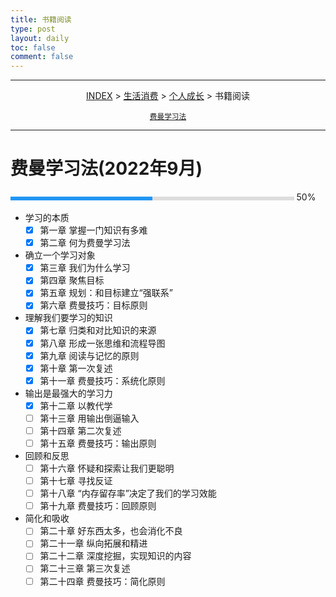 ```yaml
---
title: 书籍阅读
type: post
layout: daily
toc: false
comment: false
---
```

<style>
.gk-process {
    width: 90%;
    background-color: #ddd;
    display: inline-block;
}
.gk-processbar {
    height: 6px;
    background-color: #2196F3;
}
.gk-percentage {
    text-align: right;
    padding-right: 20px;
    line-height: 10px;
    color: white;
}
</style>

---
<span><center>[INDEX](/gknows/index) > [生活消费](/gknows/生活消费) > [个人成长](/gknows/个人成长) > 书籍阅读</center></span>

<small><center>[费曼学习法](/gknows/费曼学习法)</center></small>

---
# 费曼学习法(2022年9月)
<div>
    <div class="gk-process">
        <div class="gk-processbar" style="width:50%;"></div>
    </div>
    <span>50%</span>
</div>

- 学习的本质
  - [X] 第一章 掌握一门知识有多难
  - [X] 第二章 何为费曼学习法
- 确立一个学习对象
  - [X] 第三章 我们为什么学习
  - [X] 第四章 聚焦目标
  - [X] 第五章 规划：和目标建立“强联系”
  - [X] 第六章 费曼技巧：目标原则
- 理解我们要学习的知识
  - [X] 第七章 归类和对比知识的来源
  - [x] 第八章 形成一张思维和流程导图
  - [x] 第九章 阅读与记忆的原则
  - [x] 第十章 第一次复述
  - [x] 第十一章 费曼技巧：系统化原则
- 输出是最强大的学习力
  - [x] 第十二章 以教代学
  - [ ] 第十三章 用输出倒逼输入
  - [ ] 第十四章 第二次复述
  - [ ] 第十五章 费曼技巧：输出原则
- 回顾和反思 
  - [ ] 第十六章 怀疑和探索让我们更聪明
  - [ ] 第十七章 寻找反证
  - [ ] 第十八章 “内存留存率”决定了我们的学习效能
  - [ ] 第十九章 费曼技巧：回顾原则
- 简化和吸收
  - [ ] 第二十章 好东西太多，也会消化不良
  - [ ] 第二十一章 纵向拓展和精进
  - [ ] 第二十二章 深度挖掘，实现知识的内容
  - [ ] 第二十三章 第三次复述
  - [ ] 第二十四章 费曼技巧：简化原则
